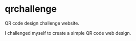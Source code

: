 # qrchallenge
QR code design challenge website. 

I challenged myself to create a simple QR code web design.
